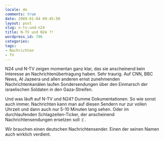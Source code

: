 ```yaml
---
locale: de
comments: true
date: 2009-01-04 09:45:50
layout: post
slug: n-tv-und-n24
title: N-TV und N24 ?!
wordpress_id: 786
categories:
tags:
- Nachrichten
- TV
---
```


N24 und N-TV zeigen momentan ganz klar, das sie anscheinend kein Interesse an
Nachrichtenübertragung haben. Sehr traurig. Auf CNN, BBC News, Al Jazeera und
allen anderen ernst zunehmenden Nachrichtenkanälen laufen Sondersendungen über
den Einmarsch der israelischen Soldaten in den Gaza-Streifen.

Und was läuft auf N-TV und N24? Dumme Dokumentationen. So wie sonst auch immer.
Nachrichten kann man auf diesen Sendern nur zur vollen Uhrzeit und dann auch
nur 5-10 Minuten lang sehen. Oder im durchlaufenden Schlagzeilen-Ticker, der
anscheinend Nachrichtensendungen ersetzen soll :( .

Wir brauchen einen deutschen Nachrichtensender. Einen der seinen Namen auch
wirklich verdient. 
